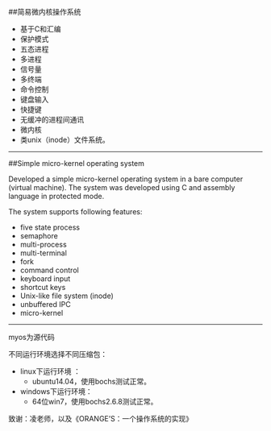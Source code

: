 ##简易微内核操作系统

- 基于C和汇编
- 保护模式
- 五态进程
- 多进程
- 信号量
- 多终端
- 命令控制
- 键盘输入
- 快捷键
- 无缓冲的进程间通讯
- 微内核
- 类unix（inode）文件系统。

---

##Simple micro-kernel operating system

Developed a simple micro-kernel operating system in a bare computer (virtual machine). The system was developed using C and assembly language in protected mode. 

The system supports following features: 
- five state process
- semaphore
- multi-process
- multi-terminal
- fork
- command control
- keyboard input
- shortcut keys
- Unix-like file system (inode)
- unbuffered IPC
- micro-kernel

---

myos为源代码

不同运行环境选择不同压缩包：
- linux下运行环境 ： 
  - ubuntu14.04，使用bochs测试正常。
- windows下运行环境： 
  - 64位win7，使用bochs2.6.8测试正常。

致谢：凌老师，以及《ORANGE’S：一个操作系统的实现》